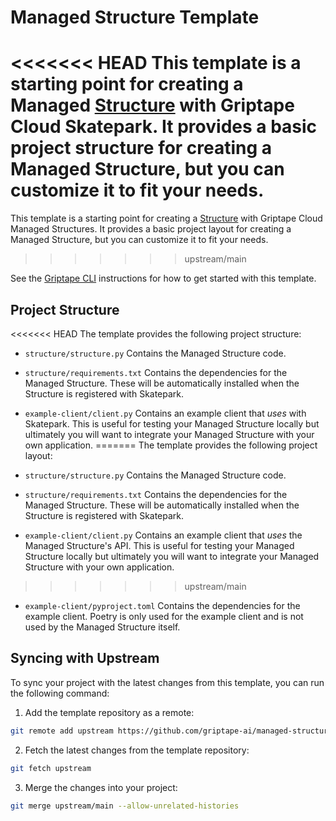 # Managed Structure Template
<<<<<<< HEAD
This template is a starting point for creating a Managed [Structure](https://docs.griptape.ai/stable/griptape-framework/structures/agents/) with Griptape Cloud Skatepark. 
It provides a basic project structure for creating a Managed Structure, but you can customize it to fit your needs.
=======
This template is a starting point for creating a [Structure](https://docs.griptape.ai/stable/griptape-framework/structures/agents/) with Griptape Cloud Managed Structures. 
It provides a basic project layout for creating a Managed Structure, but you can customize it to fit your needs.
>>>>>>> upstream/main

See the [Griptape CLI](https://github.com/griptape-ai/griptape-cli?tab=readme-ov-file#skatepark-emulator) instructions for how to get started with this template.

## Project Structure
<<<<<<< HEAD
The template provides the following project structure:

- `structure/structure.py` Contains the Managed Structure code.
- `structure/requirements.txt` Contains the dependencies for the Managed Structure. These will be automatically installed when the Structure is registered with Skatepark.
- `example-client/client.py` Contains an example client that _uses_ with Skatepark. This is useful for testing your Managed Structure locally but ultimately you will want to integrate your Managed Structure with your own application. 
=======
The template provides the following project layout:

- `structure/structure.py` Contains the Managed Structure code.
- `structure/requirements.txt` Contains the dependencies for the Managed Structure. These will be automatically installed when the Structure is registered with Skatepark.
- `example-client/client.py` Contains an example client that _uses_ the Managed Structure's API. This is useful for testing your Managed Structure locally but ultimately you will want to integrate your Managed Structure with your own application. 
>>>>>>> upstream/main
- `example-client/pyproject.toml` Contains the dependencies for the example client. Poetry is only used for the example client and is not used by the Managed Structure itself.


## Syncing with Upstream
To sync your project with the latest changes from this template, you can run the following command:

1. Add the template repository as a remote:
```bash
git remote add upstream https://github.com/griptape-ai/managed-structure-template.git
```
2. Fetch the latest changes from the template repository:
```bash
git fetch upstream 
```
3. Merge the changes into your project:
```bash
git merge upstream/main --allow-unrelated-histories
```

